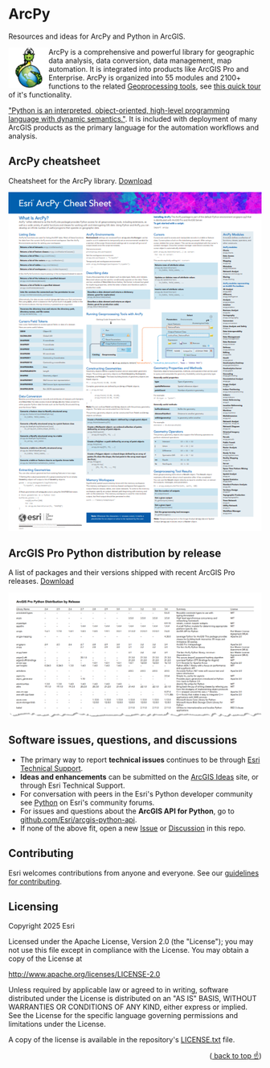 <a id="readme-top"></a>

# ArcPy
Resources and ideas for ArcPy and Python in ArcGIS.

<img align="left" src="static/arcpy.png">

ArcPy is a comprehensive and powerful library for geographic data analysis, data conversion, data management, map automation. It is integrated into products like ArcGIS Pro and Enterprise. ArcPy is organized into 55 modules and 2100+ functions to the related [Geoprocessing tools](https://pro.arcgis.com/en/pro-app/latest/help/analysis/geoprocessing/basics/what-is-geoprocessing-.htm), see [this quick tour](https://pro.arcgis.com/en/pro-app/latest/arcpy/get-started/a-quick-tour-of-arcpy.htm) of it's functionality.

["Python is an interpreted, object-oriented, high-level programming language with dynamic semantics."](https://www.python.org/doc/essays/blurb/). It is included with deployment of many ArcGIS products as the primary language for the automation workflows and analysis.

## ArcPy cheatsheet
Cheatsheet for the ArcPy library. [Download](ArcPy-Cheatsheet.pdf?raw=true)

[![arcpy-cheatsheet.pdf](static/arcpy-cheatsheet.png)](ArcPy-Cheatsheet.pdf)


## ArcGIS Pro Python distribution by release
A list of packages and their versions shipped with recent ArcGIS Pro releases. [Download](ArcGIS-Pro-Python-Distribution-By-Release.pdf?raw=true)

[![ArcGIS-Pro-Python-Distribution-By-Release.pdf](static/ArcGIS-Pro-Python-Distribution-By-Release.png)](ArcGIS-Pro-Python-Distribution-By-Release.pdf)


## Software issues, questions, and discussions

 - The primary way to report **technical issues** continues to be through [Esri Technical Support](https://support.esri.com/en-us/contact).
 - **Ideas and enhancements** can be submitted on the [ArcGIS Ideas](https://community.esri.com/t5/custom/page/page-id/arcgis-ideas) site, or through Esri Technical Support.
 - For conversation with peers in the Esri's Python developer community see [Python](https://community.esri.com/t5/python/ct-p/python) on Esri's community forums.
 - For issues and questions about the **ArcGIS API for Python**, go to [github.com/Esri/arcgis-python-api](https://github.com/Esri/arcgis-python-api).
 - If none of the above fit, open a new [Issue](https://github.com/ArcGIS/arcpy/issues) or [Discussion](https://github.com/ArcGIS/arcpy/discussions) in this repo.


## Contributing

Esri welcomes contributions from anyone and everyone. See our [guidelines for contributing](https://github.com/esri/contributing).

## Licensing

Copyright 2025 Esri

Licensed under the Apache License, Version 2.0 (the "License");
you may not use this file except in compliance with the License.
You may obtain a copy of the License at

   http://www.apache.org/licenses/LICENSE-2.0

Unless required by applicable law or agreed to in writing, software
distributed under the License is distributed on an "AS IS" BASIS,
WITHOUT WARRANTIES OR CONDITIONS OF ANY KIND, either express or implied.
See the License for the specific language governing permissions and
limitations under the License.

A copy of the license is available in the repository's [LICENSE.txt](https://github.com/ArcGIS/arcpy/LICENSE.txt) file.

<p align="right">(<a href="#readme-top"> back to top ☝</a>)</p>
